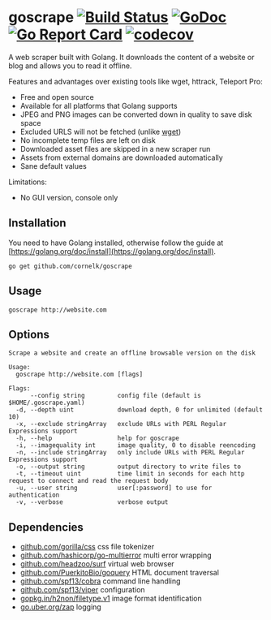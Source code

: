 # goscrape [![Build Status](https://travis-ci.org/cornelk/goscrape.svg?branch=master)](https://travis-ci.org/cornelk/goscrape) [![GoDoc](https://godoc.org/github.com/cornelk/goscrape?status.svg)](https://godoc.org/github.com/cornelk/goscrape) [![Go Report Card](https://goreportcard.com/badge/cornelk/goscrape)](https://goreportcard.com/report/github.com/cornelk/goscrape) [![codecov](https://codecov.io/gh/cornelk/goscrape/branch/master/graph/badge.svg)](https://codecov.io/gh/cornelk/goscrape)

A web scraper built with Golang. It downloads the content of a website or blog and allows you to read it offline.

Features and advantages over existing tools like wget, httrack, Teleport Pro:

* Free and open source
* Available for all platforms that Golang supports
* JPEG and PNG images can be converted down in quality to save disk space
* Excluded URLS will not be fetched (unlike [wget](https://savannah.gnu.org/bugs/?20808))
* No incomplete temp files are left on disk
* Downloaded asset files are skipped in a new scraper run
* Assets from external domains are downloaded automatically
* Sane default values

Limitations:

* No GUI version, console only

## Installation

You need to have Golang installed, otherwise follow the guide at [https://golang.org/doc/install](https://golang.org/doc/install).

```
go get github.com/cornelk/goscrape
```

## Usage
```
goscrape http://website.com
```

## Options

```
Scrape a website and create an offline browsable version on the disk

Usage:
  goscrape http://website.com [flags]

Flags:
      --config string         config file (default is $HOME/.goscrape.yaml)
  -d, --depth uint            download depth, 0 for unlimited (default 10)
  -x, --exclude stringArray   exclude URLs with PERL Regular Expressions support
  -h, --help                  help for goscrape
  -i, --imagequality int      image quality, 0 to disable reencoding
  -n, --include stringArray   only include URLs with PERL Regular Expressions support
  -o, --output string         output directory to write files to
  -t, --timeout uint          time limit in seconds for each http request to connect and read the request body
  -u, --user string           user[:password] to use for authentication
  -v, --verbose               verbose output
```

## Dependencies

- [github.com/gorilla/css](https://github.com/gorilla/css) css file tokenizer
- [github.com/hashicorp/go-multierror](https://github.com/hashicorp/go-multierror) multi error wrapping
- [github.com/headzoo/surf](https://github.com/headzoo/surf) virtual web browser
- [github.com/PuerkitoBio/goquery](https://github.com/PuerkitoBio/goquery) HTML document traversal
- [github.com/spf13/cobra](https://github.com/spf13/cobra) command line handling
- [github.com/spf13/viper](https://github.com/spf13/viper) configuration
- [gopkg.in/h2non/filetype.v1](https://gopkg.in/h2non/filetype.v1) image format identification
- [go.uber.org/zap](https://go.uber.org/zap) logging

